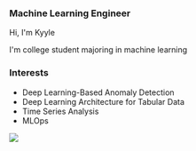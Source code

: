 ### Machine Learning Engineer

Hi, I'm Kyyle

I'm college student majoring in machine learning

### Interests
- Deep Learning-Based Anomaly Detection
- Deep Learning Architecture for Tabular Data
- Time Series Analysis
- MLOps

<a href="https://velog.io/@kyyle"><img src="https://img.shields.io/badge/velog-20C997?style=flat-square&logo=Velog&&logoColor=white"/></a>
